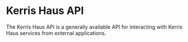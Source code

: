 # Kerris Haus API

The Kerris Haus API is a generally available API for interacting with Kerris Haus services from external applications.